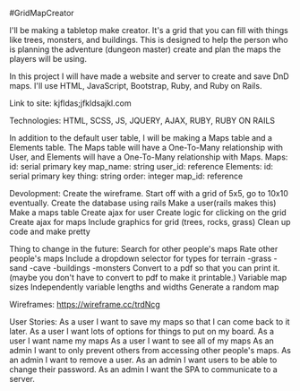 #GridMapCreator

I'll be making a tabletop make creator. It's a grid that you can fill with things
like trees, monsters, and buildings. This is designed to help the person who is
planning the adventure (dungeon master) create and plan the maps the players
will be using.

In this project I will have made a website and server to create and save DnD
maps. I'll use HTML, JavaScript, Bootstrap, Ruby, and Ruby on Rails.

Link to site: kjfldas;jfkldsajkl.com

Technologies: HTML, SCSS, JS, JQUERY, AJAX, RUBY, RUBY ON RAILS

In addition to the default user table, I will be making a Maps table and a
Elements table. The Maps table will have a One-To-Many relationship with User,
and Elements will have a One-To-Many relationship with Maps.
Maps:
  id: serial primary key
  map_name: string
  user_id: reference
Elements:
  id: serial primary key
  thing: string
  order: integer
  map_id: reference

Devolopment:
  Create the wireframe.
    Start off with a grid of 5x5, go to 10x10 eventually.
  Create the database using rails
    Make a user(rails makes this)
    Make a maps table
  Create ajax for user
  Create logic for clicking on the grid
  Create ajax for maps
  Include graphics for grid (trees, rocks, grass)
  Clean up code and make pretty

Thing to change in the future:
  Search for other people's maps
  Rate other people's maps
  Include a dropdown selector for types for terrain
    -grass
    -sand
    -cave
    -buildings
    -monsters
  Convert to a pdf so that you can print it.
    (maybe you don't have to convert to pdf to make it printable.)
  Variable map sizes
    Independently variable lengths and widths
  Generate a random map

Wireframes: https://wireframe.cc/trdNcg

User Stories:
  As a user I want to save my maps so that I can come back to it later.
  As a user I want lots of options for things to put on my board.
  As a user I want name my maps
  As a user I want to see all of my maps
  As an admin I want to only prevent others from accessing other people's maps.
  As an admin I want to remove a user.
  As an admin I want users to be able to change their password.
  As an admin I want the SPA to communicate to a server.

